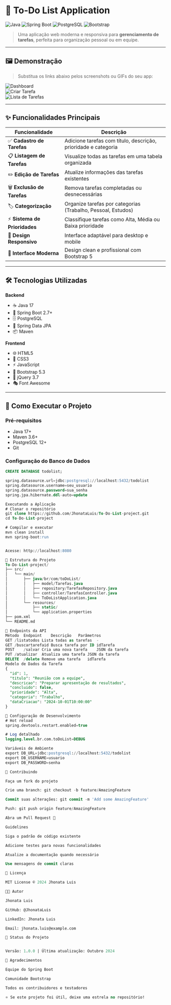 # 📝 To-Do List Application

![Java](https://img.shields.io/badge/Java-17-orange?style=for-the-badge&logo=openjdk)
![Spring Boot](https://img.shields.io/badge/Spring%2520Boot-2.7+-green?style=for-the-badge&logo=springboot)
![PostgreSQL](https://img.shields.io/badge/PostgreSQL-15-blue?style=for-the-badge&logo=postgresql)
![Bootstrap](https://img.shields.io/badge/Bootstrap-5.3-purple?style=for-the-badge&logo=bootstrap)

> Uma aplicação web moderna e responsiva para **gerenciamento de tarefas**, perfeita para organização pessoal ou em equipe.

---

## 🖼️ Demonstração

> Substitua os links abaixo pelos screenshots ou GIFs do seu app:

![Dashboard](https://via.placeholder.com/800x400.png?text=Dashboard+do+Sistema)  
![Criar Tarefa](https://via.placeholder.com/800x400.png?text=Criar+Tarefa)  
![Lista de Tarefas](https://via.placeholder.com/800x400.png?text=Lista+de+Tarefas)

---

## ✨ Funcionalidades Principais

| Funcionalidade       | Descrição                                           |
|---------------------|---------------------------------------------------|
| ✅ **Cadastro de Tarefas** | Adicione tarefas com título, descrição, prioridade e categoria |
| 📋 **Listagem de Tarefas** | Visualize todas as tarefas em uma tabela organizada |
| ✏️ **Edição de Tarefas** | Atualize informações das tarefas existentes       |
| 🗑️ **Exclusão de Tarefas** | Remova tarefas completadas ou desnecessárias      |
| 🏷️ **Categorização**      | Organize tarefas por categorias (Trabalho, Pessoal, Estudos) |
| ⚡ **Sistema de Prioridades** | Classifique tarefas como Alta, Média ou Baixa prioridade |
| 📱 **Design Responsivo**  | Interface adaptável para desktop e mobile |
| 🎨 **Interface Moderna**  | Design clean e profissional com Bootstrap 5 |

---

## 🛠️ Tecnologias Utilizadas

**Backend**
- ☕ Java 17  
- 🌱 Spring Boot 2.7+  
- 🗄️ PostgreSQL  
- 🔗 Spring Data JPA  
- 📦 Maven  

**Frontend**
- 🌐 HTML5  
- 🎨 CSS3  
- ⚡ JavaScript  
- 💎 Bootstrap 5.3  
- 🔧 jQuery 3.7  
- 🎭 Font Awesome  

---

## 🚀 Como Executar o Projeto

### Pré-requisitos
- Java 17+  
- Maven 3.6+  
- PostgreSQL 12+  
- Git  

### Configuração do Banco de Dados
```sql
CREATE DATABASE todolist;

spring.datasource.url=jdbc:postgresql://localhost:5432/todolist
spring.datasource.username=seu_usuario
spring.datasource.password=sua_senha
spring.jpa.hibernate.ddl-auto=update

Executando a Aplicação
# Clonar o repositório
git clone https://github.com/JhonataLuis/To-Do-List-project.git
cd To-Do-List-project

# Compilar e executar
mvn clean install
mvn spring-boot:run


Acesse: http://localhost:8080

📁 Estrutura do Projeto
To-Do-List-project/
├── src/
│   └── main/
│       ├── java/br/com/toDoList/
│       │   ├── model/Tarefas.java
│       │   ├── repository/TarefasRepository.java
│       │   ├── controller/TarefasController.java
│       │   └── ToDoListApplication.java
│       └── resources/
│           ├── static/ 
│           └── application.properties
├── pom.xml
└── README.md

🎯 Endpoints da API
Método	Endpoint	Descrição	Parâmetros
GET	/listatodos	Lista todas as tarefas	-
GET	/buscartarefaid	Busca tarefa por ID	idTarefa
POST	/salvar	Cria uma nova tarefa	JSON da tarefa
PUT	/atualizar	Atualiza uma tarefa	JSON da tarefa
DELETE	/delete	Remove uma tarefa	idTarefa
Modelo de Dados da Tarefa
{
  "id": 1,
  "titulo": "Reunião com a equipe",
  "descricao": "Preparar apresentação de resultados",
  "concluido": false,
  "prioridade": "Alta",
  "categoria": "Trabalho",
  "dataCriacao": "2024-10-01T10:00:00"
}

🔧 Configuração de Desenvolvimento
# Hot reload
spring.devtools.restart.enabled=true

# Log detalhado
logging.level.br.com.toDoList=DEBUG

Variáveis de Ambiente
export DB_URL=jdbc:postgresql://localhost:5432/todolist
export DB_USERNAME=usuario
export DB_PASSWORD=senha

🤝 Contribuindo

Faça um fork do projeto

Crie uma branch: git checkout -b feature/AmazingFeature

Commit suas alterações: git commit -m 'Add some AmazingFeature'

Push: git push origin feature/AmazingFeature

Abra um Pull Request 🚀

Guidelines

Siga o padrão de código existente

Adicione testes para novas funcionalidades

Atualize a documentação quando necessário

Use mensagens de commit claras

📄 Licença

MIT License © 2024 Jhonata Luis

👨‍💻 Autor

Jhonata Luis

GitHub: @JhonataLuis

LinkedIn: Jhonata Luis

Email: jhonata.luis@example.com

🔄 Status do Projeto


Versão: 1.0.0 | Última atualização: Outubro 2024

🎉 Agradecimentos

Equipe do Spring Boot

Comunidade Bootstrap

Todos os contribuidores e testadores

⭐️ Se este projeto foi útil, deixe uma estrela no repositório!

